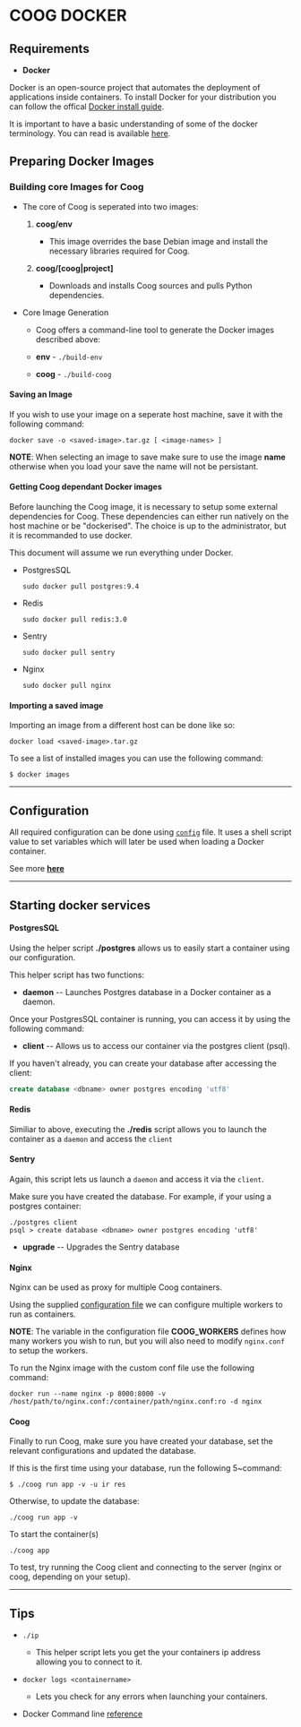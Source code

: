 
# COOG DOCKER

## Requirements

* **Docker**

Docker is an open-source project that automates the deployment of applications inside containers.
To install Docker for your distribution you can follow the offical [Docker install guide].

It is important to have a basic understanding of some of the docker terminology.
You can read is available [here](https://docs.docker.com/engine/reference/glossary/).

[Docker install guide]: https://docs.docker.com/engine/installation/


## Preparing Docker Images

### Building core Images for Coog

* The core of Coog is seperated into two images:

	1. **coog/env**
		- This image overrides the base Debian image and 
		  install the necessary libraries required for Coog.
  
	2. **coog/[coog|project]**
	   - Downloads and installs Coog sources and pulls Python dependencies.

* Core Image Generation

	* Coog offers a command-line tool to generate the Docker images described above:

	- **env**  - `./build-env`

	- **coog** - `./build-coog`

#### Saving an Image

If you wish to use your image on a seperate host machine, save it with the following command:

```
docker save -o <saved-image>.tar.gz [ <image-names> ]
```

**NOTE**: When selecting an image to save make sure to use the image __name__ otherwise when 
you load your save the name will not be persistant.


#### Getting Coog dependant Docker images

Before launching the Coog image, it is necessary to setup some external dependencies for Coog.
These dependencies can either run natively on the host machine or be "dockerised". The choice is up to the
administrator, but it is recommanded to use docker.

This document will assume we run everything under Docker.

* PostgresSQL

	`sudo docker pull postgres:9.4`
	
* Redis

	`sudo docker pull redis:3.0`
	
* Sentry

	`sudo docker pull sentry`
	
* Nginx

	`sudo docker pull nginx`


#### Importing a saved image

Importing an image from a different host can be done like so:

```
docker load <saved-image>.tar.gz
```


To see a list of installed images you can use the following command: 

```
$ docker images
```

***

## Configuration

All required configuration can be done using [`config`](./config) file. 
It uses a shell script value to set variables which will later be used when loading a Docker container.

See more [__here__](./config.md)

***

## Starting docker services

#### PostgresSQL
   
Using the helper script __./postgres__ allows us to easily start a container using our configuration.

This helper script has two functions:

- **daemon** -- Launches Postgres database in a Docker container as a daemon.

Once your PostgresSQL container is running, you can access it by using the following command: 

- **client** -- Allows us to access our container via the postgres client (psql).

If you haven't already, you can create your database after accessing the client:

```sql
create database <dbname> owner postgres encoding 'utf8'
```

#### Redis

Similiar to above, executing the __./redis__ script allows you to launch the container as a `daemon`
and access the `client`

#### Sentry

Again, this script lets us launch a `daemon` and access it via the `client`.

Make sure you have created the database.
For example, if your using a postgres container:

```
./postgres client
psql > create database <dbname> owner postgres encoding 'utf8'
```

- **upgrade** -- Upgrades the Sentry database

#### Nginx

Nginx can be used as proxy for multiple Coog containers.

Using the supplied [configuration file](./nginx.conf) we can configure 
multiple workers to run as containers. 

**NOTE**: The variable in the configuration file **COOG_WORKERS** defines how many workers you wish to run, but you will also need to modify `nginx.conf` to setup the workers.

To run the Nginx image with the custom conf file use the following command:

```
docker run --name nginx -p 8000:8000 -v /host/path/to/nginx.conf:/container/path/nginx.conf:ro -d nginx
```

#### Coog

Finally to run Coog, make sure you have created your database, set the relevant configurations and updated the database.


If this is the first time using your database, run the following 5~command:

```
$ ./coog run app -v -u ir res
```

Otherwise, to update the database:

```
./coog run app -v 
```

To start the container(s)
```
./coog app
```


To test, try running the Coog client and connecting to the server (nginx or coog, depending on your setup).

***

## Tips

* `./ip` 
  - This helper script lets you get the your containers ip address allowing you to connect to it.

* `docker logs <containername>`
  - Lets you check for any errors when launching your containers.

* Docker Command line [reference](https://docs.docker.com/engine/reference/commandline/)
